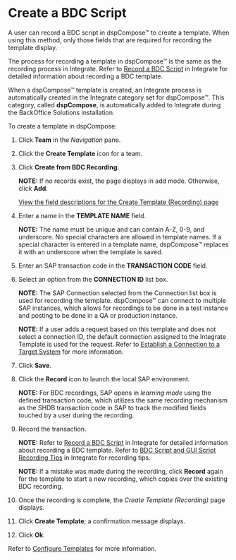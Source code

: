 # Create a BDC Script

A user can record a BDC script in dspCompose™ to create a template. When
using this method, only those fields that are required for recording the
template display.

The process for recording a template in dspCompose™ is the same as the
recording process in Integrate. Refer to [Record a BDC
Script](../../../Platform/Integrate/Use_Cases/Record_a_BDC_Script.htm)
in Integrate for detailed information about recording a BDC template.

When a dspCompose™ template is created, an Integrate process is
automatically created in the Integrate category set for dspCompose™.
This category, called **dspCompose**, is automatically added to
Integrate during the BackOffice Solutions installation.

To create a template in dspCompose:

1.  Click **Team** in the *Navigation* pane.

2.  Click the **Create Template** icon for a team.

3.  Click **Create from BDC Recording**.
    
    **NOTE:** If no records exist, the page displays in add mode.
    Otherwise, click **Add**.
    
    [View the field descriptions for the Create Template (Recording)
    page](Create_Template_Recording.htm)

4.  Enter a name in the **TEMPLATE NAME** field.
    
    **NOTE:** The name must be unique and can contain A-Z, 0-9, and
    underscore. No special characters are allowed in template names. If
    a special character is entered in a template name, dspCompose™
    replaces it with an underscore when the template is saved.

5.  Enter an SAP transaction code in the **TRANSACTION CODE** field.

6.  Select an option from the **CONNECTION ID** list box.
    
    **NOTE:** The SAP Connection selected from the Connection list box
    is used for recording the template. dspCompose™ can connect to
    multiple SAP instances, which allows for recordings to be done in a
    test instance and posting to be done in a QA or production instance.
    
    **NOTE:** If a user adds a request based on this template and does
    not select a connection ID, the default connection assigned to the
    Integrate Template is used for the request. Refer to [Establish a
    Connection to a Target
    System](../../../Platform/Common/Use_Cases/Establish_a_Connection_to_a_target_system_Overview.htm)
    for more information.

7.  Click **Save**.

8.  Click the **Record** icon to launch the local SAP environment.
    
    **NOTE:** For BDC recordings, SAP opens in *learning mode* using the
    defined transaction code, which utilizes the same recording
    mechanism as the SHDB transaction code in SAP to track the modified
    fields touched by a user during the recording.

9.  Record the transaction.
    
    **NOTE:** Refer to [Record a BDC
    Script](../../../Platform/Integrate/Use_Cases/Record_a_BDC_Script.htm)
    in Integrate for detailed information about recording a BDC
    template. Refer to [BDC Script and GUI Script Recording
    Tips](../../../Platform/Integrate/Use_Cases/BDCScriptGUIScriptRecTips.htm)
    in Integrate for recording tips.
    
    **NOTE:** If a mistake was made during the recording, click
    **Record** again for the template to start a new recording, which
    copies over the existing BDC recording.

10. Once the recording is complete, the *Create Template (Recording)*
    page displays.

11. Click **Create Template**; a confirmation message displays.

12. Click **Ok**.

Refer to [Configure Templates](Configure_Templates.htm) for more
information.
